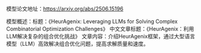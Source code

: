 模型论文地址：https://arxiv.org/abs/2506.15196

模型概述：标题：《HeurAgenix: Leveraging LLMs for Solving Complex Combinatorial Optimization Challenges》
中文文章标题：《HeurAgenix：利用LLM解决复杂的组合优化挑战》
文章内容：介绍HeurAgenix框架，通过大型语言模型（LLM）高效解决组合优化问题，提高求解质量和速度。
